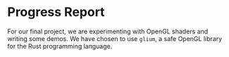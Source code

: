 # Progress Report

For our final project, we are experimenting with OpenGL shaders and writing some demos. We have chosen to use `glium`, a safe OpenGL library for the Rust programming language.
